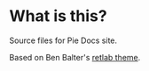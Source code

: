 # What is this?

Source files for Pie Docs site.

Based on Ben Balter's [retlab theme](https://github.com/benbalter/retlab).
